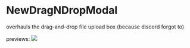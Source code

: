 # NewDragNDropModal

overhauls the drag-and-drop file upload box (because discord forgot to)

previews:
![](https://i.imgur.com/v30s4mr.png)